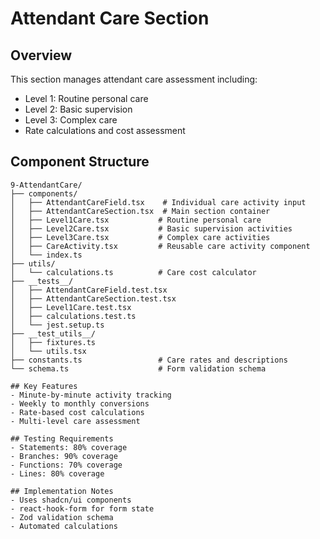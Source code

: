 # Attendant Care Section

## Overview
This section manages attendant care assessment including:
- Level 1: Routine personal care
- Level 2: Basic supervision
- Level 3: Complex care
- Rate calculations and cost assessment

## Component Structure
```
9-AttendantCare/
├── components/
│   ├── AttendantCareField.tsx    # Individual care activity input
│   ├── AttendantCareSection.tsx  # Main section container
│   ├── Level1Care.tsx           # Routine personal care
│   ├── Level2Care.tsx           # Basic supervision activities
│   ├── Level3Care.tsx           # Complex care activities
│   ├── CareActivity.tsx         # Reusable care activity component
│   └── index.ts
├── utils/
│   └── calculations.ts          # Care cost calculator
├── __tests__/
│   ├── AttendantCareField.test.tsx
│   ├── AttendantCareSection.test.tsx
│   ├── Level1Care.test.tsx
│   ├── calculations.test.ts
│   └── jest.setup.ts
├── __test_utils__/
│   ├── fixtures.ts
│   └── utils.tsx
├── constants.ts                 # Care rates and descriptions
└── schema.ts                    # Form validation schema

## Key Features
- Minute-by-minute activity tracking
- Weekly to monthly conversions
- Rate-based cost calculations
- Multi-level care assessment

## Testing Requirements
- Statements: 80% coverage
- Branches: 90% coverage
- Functions: 70% coverage
- Lines: 80% coverage

## Implementation Notes
- Uses shadcn/ui components
- react-hook-form for form state
- Zod validation schema
- Automated calculations
